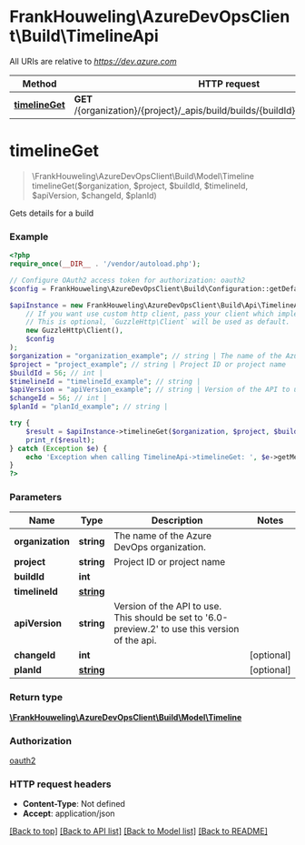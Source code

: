 # FrankHouweling\AzureDevOpsClient\Build\TimelineApi

All URIs are relative to *https://dev.azure.com*

Method | HTTP request | Description
------------- | ------------- | -------------
[**timelineGet**](TimelineApi.md#timelineGet) | **GET** /{organization}/{project}/_apis/build/builds/{buildId}/timeline/{timelineId} | 


# **timelineGet**
> \FrankHouweling\AzureDevOpsClient\Build\Model\Timeline timelineGet($organization, $project, $buildId, $timelineId, $apiVersion, $changeId, $planId)



Gets details for a build

### Example
```php
<?php
require_once(__DIR__ . '/vendor/autoload.php');

// Configure OAuth2 access token for authorization: oauth2
$config = FrankHouweling\AzureDevOpsClient\Build\Configuration::getDefaultConfiguration()->setAccessToken('YOUR_ACCESS_TOKEN');

$apiInstance = new FrankHouweling\AzureDevOpsClient\Build\Api\TimelineApi(
    // If you want use custom http client, pass your client which implements `GuzzleHttp\ClientInterface`.
    // This is optional, `GuzzleHttp\Client` will be used as default.
    new GuzzleHttp\Client(),
    $config
);
$organization = "organization_example"; // string | The name of the Azure DevOps organization.
$project = "project_example"; // string | Project ID or project name
$buildId = 56; // int | 
$timelineId = "timelineId_example"; // string | 
$apiVersion = "apiVersion_example"; // string | Version of the API to use.  This should be set to '6.0-preview.2' to use this version of the api.
$changeId = 56; // int | 
$planId = "planId_example"; // string | 

try {
    $result = $apiInstance->timelineGet($organization, $project, $buildId, $timelineId, $apiVersion, $changeId, $planId);
    print_r($result);
} catch (Exception $e) {
    echo 'Exception when calling TimelineApi->timelineGet: ', $e->getMessage(), PHP_EOL;
}
?>
```

### Parameters

Name | Type | Description  | Notes
------------- | ------------- | ------------- | -------------
 **organization** | **string**| The name of the Azure DevOps organization. |
 **project** | **string**| Project ID or project name |
 **buildId** | **int**|  |
 **timelineId** | [**string**](../Model/.md)|  |
 **apiVersion** | **string**| Version of the API to use.  This should be set to &#39;6.0-preview.2&#39; to use this version of the api. |
 **changeId** | **int**|  | [optional]
 **planId** | [**string**](../Model/.md)|  | [optional]

### Return type

[**\FrankHouweling\AzureDevOpsClient\Build\Model\Timeline**](../Model/Timeline.md)

### Authorization

[oauth2](../../README.md#oauth2)

### HTTP request headers

 - **Content-Type**: Not defined
 - **Accept**: application/json

[[Back to top]](#) [[Back to API list]](../../README.md#documentation-for-api-endpoints) [[Back to Model list]](../../README.md#documentation-for-models) [[Back to README]](../../README.md)

